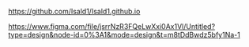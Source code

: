 https://github.com/Isald1/Isald1.github.io

https://www.figma.com/file/jsrrNzR3FQeLwXxi0Ax1Vl/Untitled?type=design&node-id=0%3A1&mode=design&t=m8tDdBwdz5bfy1Na-1